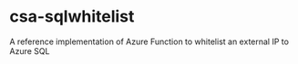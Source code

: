 # csa-sqlwhitelist
A reference implementation of Azure Function to whitelist an external IP to Azure SQL
